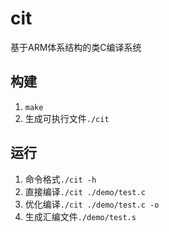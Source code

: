 # cit
基于ARM体系结构的类C编译系统

## 构建
1. `make`
2. 生成可执行文件`./cit`

## 运行
1. 命令格式`./cit -h` 
2. 直接编译`./cit ./demo/test.c`
3. 优化编译`./cit ./demo/test.c -o` 
4. 生成汇编文件`./demo/test.s`

